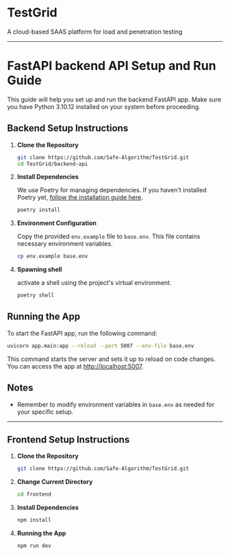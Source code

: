 # TestGrid

A cloud-based SAAS platform for load and penetration testing

---

# FastAPI backend API Setup and Run Guide

This guide will help you set up and run the backend FastAPI app. Make sure you have Python 3.10.12 installed on your system before proceeding.

## Backend Setup Instructions

1. **Clone the Repository**

   ```bash
   git clone https://github.com/Safe-Algorithm/TestGrid.git
   cd TestGrid/backend-api
   ```

2. **Install Dependencies**

   We use Poetry for managing dependencies. If you haven't installed Poetry yet, [follow the installation guide here](https://python-poetry.org/docs/).

   ```bash
   poetry install
   ```

3. **Environment Configuration**

   Copy the provided `env.example` file to `base.env`. This file contains necessary environment variables.

   ```bash
   cp env.example base.env
   ```

4. **Spawning shell**

   activate a shell using the project's virtual environment.

   ```bash
   poetry shell
   ```

## Running the App

To start the FastAPI app, run the following command:

```bash
uvicorn app.main:app --reload --port 5007 --env-file base.env
```

This command starts the server and sets it up to reload on code changes. You can access the app at [http://localhost:5007](http://localhost:5007).

## Notes

- Remember to modify environment variables in `base.env` as needed for your specific setup.

---

## Frontend Setup Instructions

1. **Clone the Repository**

   ```bash
   git clone https://github.com/Safe-Algorithm/TestGrid.git
   ```

2. **Change Current Directory**
   ```bash
   cd frontend
   ```
3. **Install Dependencies**
   ```bash
   npm install
   ```
4. **Running the App**
   ```bash
   npm run dev
   ```
